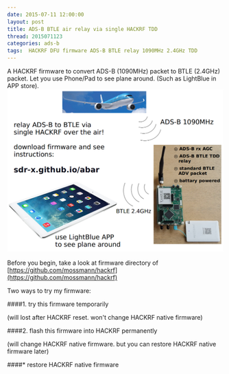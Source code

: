 ```yaml
---
date: 2015-07-11 12:00:00
layout: post
title: ADS-B BTLE air relay via single HACKRF TDD
thread: 2015071123
categories: ads-b
tags:  HACKRF DFU firmware ADS-B BTLE relay 1090MHz 2.4GHz TDD
---
```


A HACKRF firmware to convert ADS-B (1090MHz) packet to BTLE (2.4GHz) packet. Let you use Phone/Pad to see plane around. (Such as LightBlue in APP store).
![](../media/adsb-btle-air-relay.png)

Before you begin, take a look at firmware directory of [https://github.com/mossmann/hackrf](https://github.com/mossmann/hackrf)

Two ways to try my firmware:

####1. try this firmware temporarily

(will lost after HACKRF reset. won't change HACKRF native firmware)


####2. flash this firmware into HACKRF permanently

(will change HACKRF native firmware. but you can restore HACKRF native firmware later)

####* restore HACKRF native firmware


